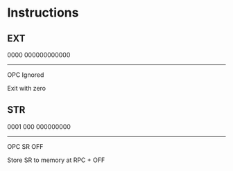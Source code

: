 # Instructions

## EXT

0000 000000000000
---- ------------
OPC  Ignored

Exit with zero

## STR

0001 000 000000000
---- --- ---------
OPC  SR  OFF

Store SR to memory at RPC + OFF

